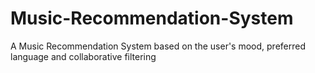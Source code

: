 # Music-Recommendation-System
A Music Recommendation System based on the user's mood, preferred language and collaborative filtering
